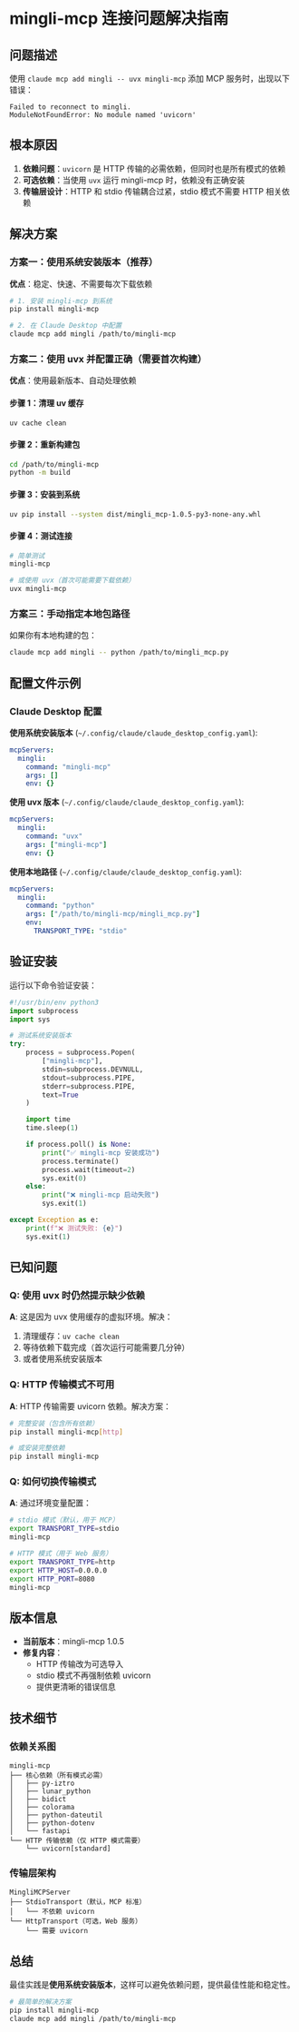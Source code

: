 # mingli-mcp 连接问题解决指南

## 问题描述

使用 `claude mcp add mingli -- uvx mingli-mcp` 添加 MCP 服务时，出现以下错误：

```
Failed to reconnect to mingli.
ModuleNotFoundError: No module named 'uvicorn'
```

## 根本原因

1. **依赖问题**：`uvicorn` 是 HTTP 传输的必需依赖，但同时也是所有模式的依赖
2. **可选依赖**：当使用 `uvx` 运行 mingli-mcp 时，依赖没有正确安装
3. **传输层设计**：HTTP 和 stdio 传输耦合过紧，stdio 模式不需要 HTTP 相关依赖

## 解决方案

### 方案一：使用系统安装版本（推荐）

**优点**：稳定、快速、不需要每次下载依赖

```bash
# 1. 安装 mingli-mcp 到系统
pip install mingli-mcp

# 2. 在 Claude Desktop 中配置
claude mcp add mingli /path/to/mingli-mcp
```

### 方案二：使用 uvx 并配置正确（需要首次构建）

**优点**：使用最新版本、自动处理依赖

#### 步骤 1：清理 uv 缓存
```bash
uv cache clean
```

#### 步骤 2：重新构建包
```bash
cd /path/to/mingli-mcp
python -m build
```

#### 步骤 3：安装到系统
```bash
uv pip install --system dist/mingli_mcp-1.0.5-py3-none-any.whl
```

#### 步骤 4：测试连接
```bash
# 简单测试
mingli-mcp

# 或使用 uvx（首次可能需要下载依赖）
uvx mingli-mcp
```

### 方案三：手动指定本地包路径

如果你有本地构建的包：

```bash
claude mcp add mingli -- python /path/to/mingli_mcp.py
```

## 配置文件示例

### Claude Desktop 配置

**使用系统安装版本** (`~/.config/claude/claude_desktop_config.yaml`):

```yaml
mcpServers:
  mingli:
    command: "mingli-mcp"
    args: []
    env: {}
```

**使用 uvx 版本** (`~/.config/claude/claude_desktop_config.yaml`):

```yaml
mcpServers:
  mingli:
    command: "uvx"
    args: ["mingli-mcp"]
    env: {}
```

**使用本地路径** (`~/.config/claude/claude_desktop_config.yaml`):

```yaml
mcpServers:
  mingli:
    command: "python"
    args: ["/path/to/mingli-mcp/mingli_mcp.py"]
    env:
      TRANSPORT_TYPE: "stdio"
```

## 验证安装

运行以下命令验证安装：

```python
#!/usr/bin/env python3
import subprocess
import sys

# 测试系统安装版本
try:
    process = subprocess.Popen(
        ["mingli-mcp"],
        stdin=subprocess.DEVNULL,
        stdout=subprocess.PIPE,
        stderr=subprocess.PIPE,
        text=True
    )

    import time
    time.sleep(1)

    if process.poll() is None:
        print("✅ mingli-mcp 安装成功")
        process.terminate()
        process.wait(timeout=2)
        sys.exit(0)
    else:
        print("❌ mingli-mcp 启动失败")
        sys.exit(1)

except Exception as e:
    print(f"❌ 测试失败: {e}")
    sys.exit(1)
```

## 已知问题

### Q: 使用 uvx 时仍然提示缺少依赖

**A**: 这是因为 uvx 使用缓存的虚拟环境。解决：
1. 清理缓存：`uv cache clean`
2. 等待依赖下载完成（首次运行可能需要几分钟）
3. 或者使用系统安装版本

### Q: HTTP 传输模式不可用

**A**: HTTP 传输需要 uvicorn 依赖。解决方案：

```bash
# 完整安装（包含所有依赖）
pip install mingli-mcp[http]

# 或安装完整依赖
pip install mingli-mcp
```

### Q: 如何切换传输模式

**A**: 通过环境变量配置：

```bash
# stdio 模式（默认，用于 MCP）
export TRANSPORT_TYPE=stdio
mingli-mcp

# HTTP 模式（用于 Web 服务）
export TRANSPORT_TYPE=http
export HTTP_HOST=0.0.0.0
export HTTP_PORT=8080
mingli-mcp
```

## 版本信息

- **当前版本**：mingli-mcp 1.0.5
- **修复内容**：
  - HTTP 传输改为可选导入
  - stdio 模式不再强制依赖 uvicorn
  - 提供更清晰的错误信息

## 技术细节

### 依赖关系图

```
mingli-mcp
├── 核心依赖（所有模式必需）
│   ├── py-iztro
│   ├── lunar_python
│   ├── bidict
│   ├── colorama
│   ├── python-dateutil
│   ├── python-dotenv
│   └── fastapi
└── HTTP 传输依赖（仅 HTTP 模式需要）
    └── uvicorn[standard]
```

### 传输层架构

```
MingliMCPServer
├── StdioTransport（默认，MCP 标准）
│   └── 不依赖 uvicorn
└── HttpTransport（可选，Web 服务）
    └── 需要 uvicorn
```

## 总结

最佳实践是**使用系统安装版本**，这样可以避免依赖问题，提供最佳性能和稳定性。

```bash
# 最简单的解决方案
pip install mingli-mcp
claude mcp add mingli /path/to/mingli-mcp
```